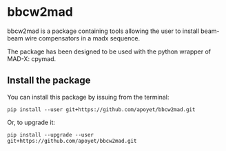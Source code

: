 # bbcw2mad
bbcw2mad is a package containing tools allowing the user to install beam-beam wire compensators in a madx sequence. 

The package has been designed to be used with the python wrapper of MAD-X: cpymad. 

## Install the package

You can install this package by issuing from the terminal: 

```
pip install --user git+https://github.com/apoyet/bbcw2mad.git
```

Or, to upgrade it: 

```
pip install --upgrade --user git+https://github.com/apoyet/bbcw2mad.git
```
